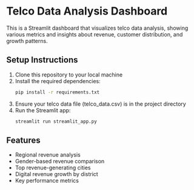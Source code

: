 # Telco Data Analysis Dashboard

This is a Streamlit dashboard that visualizes telco data analysis, showing various metrics and insights about revenue, customer distribution, and growth patterns.

## Setup Instructions

1. Clone this repository to your local machine
2. Install the required dependencies:
   ```bash
   pip install -r requirements.txt
   ```
3. Ensure your telco data file (telco_data.csv) is in the project directory
4. Run the Streamlit app:
   ```bash
   streamlit run streamlit_app.py
   ```

## Features

- Regional revenue analysis
- Gender-based revenue comparison
- Top revenue-generating cities
- Digital revenue growth by district
- Key performance metrics

